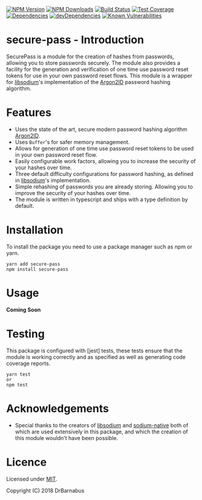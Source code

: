 [![NPM Version][npm-badge]][npm-url]
[![NPM Downloads][npmd-badge]][npm-url]
[![Build Status][travis-badge]][travis-url]
[![Test Coverage][codecov-badge]][codecov-url]
[![Dependencies][dependencies-badge]][dependencies-url]
[![devDependencies][devDependencies-badge]][devDependencies-url]
[![Known Vulnerabilities][snyk-badge]][snyk-url]
# secure-pass - Introduction

SecurePass is a module for the creation of hashes from passwords, allowing you to store passwords securely. The module also provides a facility for the generation and verification of one time use password reset tokens for use in your own password reset flows. This module is a wrapper for [libsodium]'s implementation of the [Argon2ID] password hashing algorithm.

# Features

- Uses the state of the art, secure modern password hashing algorithm [Argon2ID].
- Uses <code>Buffer</code>'s for safer memory management.
- Allows for generation of one time use password reset tokens to be used in your own password reset flow.
- Easily configurable work factors, allowing you to increase the security of your hashes over time.
- Three default difficulty configurations for password hashing, as defined in [libsodium]'s implementation.
- Simple rehashing of passwords you are already storing. Allowing you to improve the security of your hashes over time.
- The module is written in typescript and ships with a type definition by default.

# Installation

To install the package you need to use a package manager such as npm or yarn.

```
yarn add secure-pass
npm install secure-pass
```

# Usage

**Coming Soon**

# Testing

This package is configured with [jest] tests, these tests ensure that the module is working correctly and as specified as well as generating code coverage reports.

```
yarn test
or
npm test
```

# Acknowledgements

- Special thanks to the creators of [libsodium] and [sodium-native] both of which are used extensively in this package, and which the creation of this module wouldn't have been possible.

# Licence
Licensed under [MIT](./LICENSE).

Copyright (C) 2018 DrBarnabus

<!-- Links -->
[libsodium]: https://download.libsodium.org/doc/
[Argon2ID]: https://en.wikipedia.org/wiki/Argon2
[sodium-native]: https://github.com/sodium-friends/sodium-native

<!-- Badges -->
[npm-badge]: https://img.shields.io/npm/v/secure-pass.svg?style=flat-square
[npm-url]: https://www.npmjs.com/package/secure-pass
[npmd-badge]: https://img.shields.io/npm/dw/secure-pass.svg?style=flat-square
[travis-badge]: https://img.shields.io/travis/DrBarnabus/secure-pass/master.svg?style=flat-square
[travis-url]: https://travis-ci.org/DrBarnabus/secure-pass
[dependencies-badge]: https://david-dm.org/drbarnabus/secure-pass.svg?style=flat-square
[codecov-badge]: https://img.shields.io/codecov/c/github/DrBarnabus/secure-pass/master.svg?style=flat-square
[codecov-url]: https://codecov.io/gh/DrBarnabus/secure-pass
[dependencies-url]: https://david-dm.org/drbarnabus/secure-pass
[devDependencies-badge]: https://david-dm.org/drbarnabus/secure-pass/dev-status.svg?style=flat-square
[devDependencies-url]: https://david-dm.org/drbarnabus/secure-pass?type=dev
[snyk-badge]: https://snyk.io/test/github/DrBarnabus/secure-pass/badge.svg?targetFile=package.json&style=flat-square
[snyk-url]: https://snyk.io/test/github/DrBarnabus/secure-pass?targetFile=package.json